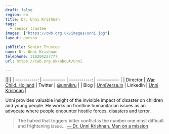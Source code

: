 ```yaml
---
draft: false
region: en
title: Dr. Unni Krishnan
tags:
  - senior trustee
images: ["https://cwb.org.uk/images/unni.jpg"]
layout: person

jobTitle: Senior Trustee
name: Dr. Unni Krishnan
telephone: 310204227777
url: https://cwb.org.uk/about/unni

---
```



||||
| -----------: | ----------- | -----------: | ----------- |
| Director | [War Child, Holland](https://www.warchildholland.org/) | Twitter | [@unnikru](https://twitter.com/unnikru) |
| Blog | [UnniVerse.in](http://unniverse.in/) | LinkedIn | [Unni Krishnan](https://www.linkedin.com/in/unni-krishnan-93783473/) |

Unni provides valuable insight of the invisible impact of disaster on children and young people. He works on frontline humanitarian issues as an advocate where people encounter hostile forces, disasters and terror.

> The hatred that triggers bitter conflict is the number one most difficult and frightening&nbsp;issue…
 [&mdash;&nbsp;Dr. Unni Krishnan, Man on a mission](https://www.savethechildren.org.au/our-stories/man-on-a-mission)

<!--
## Professional history

Unni is the [Director of Humanitarian Response](https://www.warchildholland.org/) at War Child, Holland and has also worked in leadership, governance and senior management positions for _ActionAid International_, _Oxfam_, _Plan International_ and _The People’s Health Movement_ and on humanitarian minimum standards for _The Sphere Project_.
-->

<!--
> Children do not particularly like psychiatrists and&nbsp;doctors…
<br>they are scared of specialists who conjure up images of being poked with&nbsp;needles.
<br>And these are long lasting effects we are talking about. But unless you address those invisible needs, you can’t put people – especially&nbsp;children – back on their feet.
[ Dr. Unni Krishnan, Man on a mission ](https://www.savethechildren.org.au/our-stories/man-on-a-mission)
-->


<!--
# {title}
## {title}
### {title}
#### {title}
##### {title}
###### {title}

UL:

- First item
- Second item
- Third item

OL:

1. First item
1. Second item
1. Third item
-->

<!--
This page: `cwb.org.uk/about/trustees`
cwb.org.uk/about/partners
cwb.org.uk/about/our-work
cwb.org.uk/programmes
cwb.org.uk/courses
cwb.org.uk/training
-->


<!-- ------------




------ -->

<!--
•  Dr. Unni Krishnan (rated out of 3):
- performance:
  - evangelises about the our approach to colleagues.
  - makes connections when he can.
- trust:
  - an evangelical approach is not enough. What can be done to turn his relationships into taking the action we need?
  - how do we leverage his network?
-->
